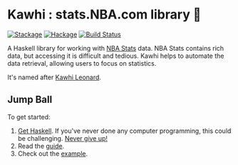 # Kawhi : stats.NBA.com library 🏀

[![Stackage](http://www.stackage.org/package/kawhi/badge/lts-9)](http://stackage.org/package/kawhi)
[![Hackage](https://img.shields.io/hackage/v/kawhi.svg)](https://hackage.haskell.org/package/kawhi) [![Build Status](https://travis-ci.org/thunky-monk/kawhi.svg?branch=development)](https://travis-ci.org/thunky-monk/kawhi)

A Haskell library for working with [NBA Stats](http://stats.nba.com) data. NBA Stats contains rich data, but accessing it is difficult and tedious. Kawhi helps to automate the data retrieval, allowing users to focus on statistics.

It's named after [Kawhi Leonard](http://cdn2.vox-cdn.com/assets/5039756/Kawhi-Leonard-portrait-oil.JPG).

## Jump Ball

To get started:

1. [Get Haskell](https://haskell-lang.org/get-started). If you've never done any computer programming, this could be challenging. [Never give up!](https://www.instagram.com/p/BENA9hpN_wL/)
2. Read the [guide](https://github.com/thunky-monk/kawhi/blob/master/guide.md).
3. Check out the [example](https://github.com/thunky-monk/kawhi/tree/master/example).

